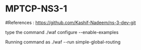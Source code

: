 # MPTCP-NS3-1
#References : https://github.com/Kashif-Nadeem/ns-3-dev-git

type the command
  ./waf configure --enable-examples

Running command as ./waf --run simple-global-routing
